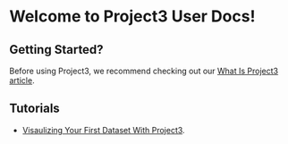# Welcome to Project3 User Docs!

## Getting Started?

Before using Project3, we recommend checking out our [What Is Project3 article](../WhatIsProject3.md).

## Tutorials

* [Visaulizing Your First Dataset With Project3](tutorials/YourFirstDataset.md).
